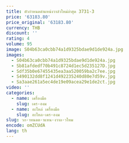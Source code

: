 ```yaml
---
title: ตัวกําหนดตําแหน่งวาล์วใหม่ล่าสุด 3731-3
price: '63183.80'
price_original: '63183.80'
currency: THB
discount: ''
rating: 4
volume: 95
image: S04b63ca0cbb74a1d9325bdae9d1de924a.jpg
images:
  - S04b63ca0cbb74a1d9325bdae9d1de924a.jpg
  - Sb81afdedf70b491c8724d1ec5d235127D.jpg
  - Sdf35b0e67455435ea3aa520059ba2c7ee.jpg
  - S490132dd8f1241d492235240d80e7d59v.jpg
  - Sa3aae261a5ec4de19e09acea29e1de2ct.jpg
video: ''
categories:
  - name: เครื่องมือ
    slug: เคร-องม
  - name: อะไหล่ เครื่องมือ
    slug: อะไหล-เคร-องม
slug: วก-าหนดต-าแหน-งวาล-วใหม
encode: omZCUdA
lang: th
---
```

  